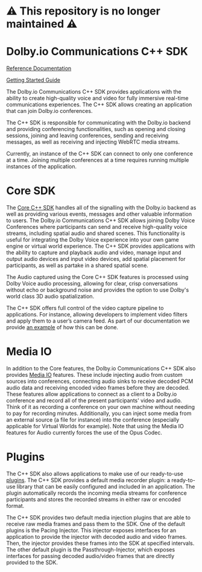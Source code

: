 # :warning: This repository is no longer maintained :warning:

# Dolby.io Communications C++ SDK

[Reference Documentation](https://api-references.dolby.io/comms-sdk-cpp/index.html)

[Getting Started Guide](https://api-references.dolby.io/comms-sdk-cpp/other/getting_started.html)

The Dolby.io Communications C++ SDK provides applications with the ability to create high-quality voice and video for fully immersive real-time communications experiences. The C++ SDK allows creating an application that can join Dolby.io conferences.

The C++ SDK is responsible for communicating with the Dolby.io backend and providing conferencing functionalities, such as opening and closing sessions, joining and leaving conferences, sending and receiving messages, as well as receiving and injecting WebRTC media streams.

Currently, an instance of the C++ SDK can connect to only one conference at a time. Joining multiple conferences at a time requires running multiple instances of the application.

Core SDK
========
The [Core C++ SDK](https://api-references.dolby.io/comms-sdk-cpp/api/coresdk.html) handles all of the signalling with the Dolby.io backend as well as providing various events, messages and other valuable information to users. The Dolby.io Communications C++ SDK allows joining Dolby Voice Conferences where participants can send and receive high-quality voice streams, including spatial audio and shared scenes. This functionality is useful for integrating the Dolby Voice experience into your own game engine or virtual world experience. The C++ SDK provides applications with the ability to capture and playback audio and video, manage input and output audio devices and input video devices, add spatial placement for participants, as well as partake in a shared spatial scene.

The Audio captured using the Core C++ SDK features is processed using Dolby Voice audio processing, allowing for clear, crisp conversations without echo or background noise and provides the option to use Dolby's world class 3D audio spatialization.

The C++ SDK offers full control of the video capture pipeline to applications. For instance, allowing developers to implement video filters and apply them to a user’s camera feed. As part of our documentation we provide [an example](https://api-references.dolby.io/comms-sdk-cpp/other/getting_started.html#video-processor) of how this can be done.

Media IO
========
In addition to the Core features, the Dolby.io Communications C++ SDK also provides [Media IO](https://api-references.dolby.io/comms-sdk-cpp/api/media_io.html) features. These include injecting audio from custom sources into conferences, connecting audio sinks to receive decoded PCM audio data and receiving encoded video frames before they are decoded. These features allow applications to connect as a client to a Dolby.io conference and record all of the present participants' video and audio. Think of it as recording a conference on your own machine without needing to pay for recording minutes. Additionally, you can inject some media from an external source (a file for instance) into the conference (especially applicable for Virtual Worlds for example). Note that using the Media IO features for Audio currently forces the use of the Opus Codec.

Plugins
=======
The C++ SDK also allows applications to make use of our ready-to-use [plugins](https://api-references.dolby.io/comms-sdk-cpp/api/plugins.html#plugins-api). The C++ SDK provides a default media recorder plugin: a ready-to-use library that can be easily configured and included in an application. The plugin automatically records the incoming media streams for conference participants and stores the recorded streams in either raw or encoded format.

The C++ SDK provides two default media injection plugins that are able to receive raw media frames and pass them to the SDK. One of the default plugins is the Pacing Injector. This injector exposes interfaces for an application to provide the injector with decoded audio and video frames. Then, the injector provides these frames into the SDK at specified intervals. The other default plugin is the Passthrough-Injector, which exposes interfaces for passing decoded audio/video frames that are directly provided to the SDK.

